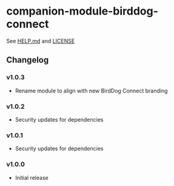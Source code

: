 # companion-module-birddog-connect

See [HELP.md](./companion/HELP.md) and [LICENSE](./LICENSE)

## Changelog

### v1.0.3

- Rename module to align with new BirdDog Connect branding

### v1.0.2

- Security updates for dependencies

### v1.0.1

- Security updates for dependencies

### v1.0.0

- Initial release
